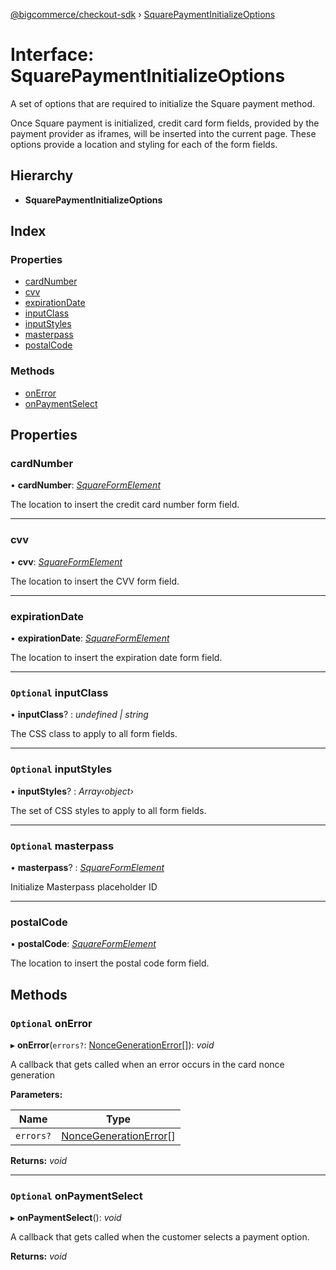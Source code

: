 [@bigcommerce/checkout-sdk](../README.md) › [SquarePaymentInitializeOptions](squarepaymentinitializeoptions.md)

# Interface: SquarePaymentInitializeOptions

A set of options that are required to initialize the Square payment method.

Once Square payment is initialized, credit card form fields, provided by the
payment provider as iframes, will be inserted into the current page. These
options provide a location and styling for each of the form fields.

## Hierarchy

* **SquarePaymentInitializeOptions**

## Index

### Properties

* [cardNumber](squarepaymentinitializeoptions.md#cardnumber)
* [cvv](squarepaymentinitializeoptions.md#cvv)
* [expirationDate](squarepaymentinitializeoptions.md#expirationdate)
* [inputClass](squarepaymentinitializeoptions.md#optional-inputclass)
* [inputStyles](squarepaymentinitializeoptions.md#optional-inputstyles)
* [masterpass](squarepaymentinitializeoptions.md#optional-masterpass)
* [postalCode](squarepaymentinitializeoptions.md#postalcode)

### Methods

* [onError](squarepaymentinitializeoptions.md#optional-onerror)
* [onPaymentSelect](squarepaymentinitializeoptions.md#optional-onpaymentselect)

## Properties

###  cardNumber

• **cardNumber**: *[SquareFormElement](squareformelement.md)*

The location to insert the credit card number form field.

___

###  cvv

• **cvv**: *[SquareFormElement](squareformelement.md)*

The location to insert the CVV form field.

___

###  expirationDate

• **expirationDate**: *[SquareFormElement](squareformelement.md)*

The location to insert the expiration date form field.

___

### `Optional` inputClass

• **inputClass**? : *undefined | string*

The CSS class to apply to all form fields.

___

### `Optional` inputStyles

• **inputStyles**? : *Array‹object›*

The set of CSS styles to apply to all form fields.

___

### `Optional` masterpass

• **masterpass**? : *[SquareFormElement](squareformelement.md)*

Initialize Masterpass placeholder ID

___

###  postalCode

• **postalCode**: *[SquareFormElement](squareformelement.md)*

The location to insert the postal code form field.

## Methods

### `Optional` onError

▸ **onError**(`errors?`: [NonceGenerationError](noncegenerationerror.md)[]): *void*

A callback that gets called when an error occurs in the card nonce generation

**Parameters:**

Name | Type |
------ | ------ |
`errors?` | [NonceGenerationError](noncegenerationerror.md)[] |

**Returns:** *void*

___

### `Optional` onPaymentSelect

▸ **onPaymentSelect**(): *void*

A callback that gets called when the customer selects a payment option.

**Returns:** *void*
